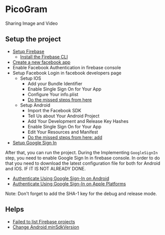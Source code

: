 # PicoGram

Sharing Image and Video

## Setup the project
- [Setup Firebase](https://firebase.google.com/docs/flutter/setup?platform=ios)
    - [Install the Firebase CLI](https://firebase.google.com/docs/cli#setup_update_cli)
- [Create a new facebook app](https://developers.facebook.com/apps/)
- Enable Facebook Authentication in firebase console
- Setup Facebook Login in facebook developers page
  - Setup IOS
    - Add your Bundle Identifier
    - Enable Single Sign On for Your App
    - Configure Your info.plist
    - [Do the missed steps from here](https://facebook.meedu.app/docs/5.x.x/ios)
  - Setup Android
    - Import the Facebook SDK
    - Tell Us about Your Android Project
    - Add Your Development and Release Key Hashes
    - Enable Single Sign On for Your App
    - Edit Your Resources and Manifest
    - [Do the missed steps from here: add <queries> ](https://facebook.meedu.app/docs/5.x.x/android)
- [Setup Google Sign In](https://pub.dev/packages/google_sign_in)

After that, you can run the project. During the Implementing `GoogleSignIn` step, you need to enable Google Sign In in firebase console.
In order to do that you need to download the latest configuration file for both  for Android and IOS. IF IT IS NOT ALREADY DONE.
- [Authenticate Using Google Sign-In on Android](https://firebase.google.com/docs/auth/android/google-signin?authuser=0&hl=en)
- [Authenticate Using Google Sign-In on Apple Platforms](https://firebase.google.com/docs/auth/ios/google-signin?authuser=0&hl=en)

Note: Don't forget to add the SHA-1 key for the debug and release mode.

## Helps
- [Failed to list Firebase projects](https://stackoverflow.com/questions/57941289/how-do-i-solve-error-failed-to-list-firebase-projects-see-firebase-debug-log)
- [Change Android minSdkVersion](https://stackoverflow.com/questions/52060516/flutter-how-to-change-android-minsdkversion-in-flutter-project)
